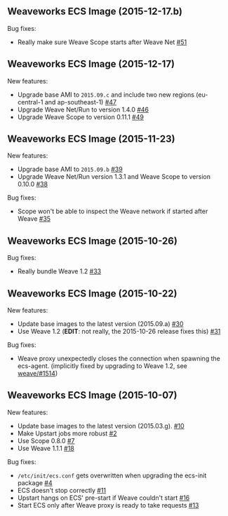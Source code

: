 ## Weaveworks ECS Image (2015-12-17.b)

Bug fixes:
- Really make sure Weave Scope starts after Weave Net
  [#51](https://github.com/weaveworks/integrations/issues/51)


## Weaveworks ECS Image (2015-12-17)

New features:
- Upgrade base AMI to `2015.09.c` and include two new regions (eu-central-1 and ap-southeast-1)
  [#47](https://github.com/weaveworks/integrations/pull/47)
- Upgrade Weave Net/Run to version 1.4.0
  [#46](https://github.com/weaveworks/integrations/pull/46)
- Upgrade Weave Scope to version 0.11.1
  [#49](https://github.com/weaveworks/integrations/pull/49)


## Weaveworks ECS Image (2015-11-23)

New features:
- Upgrade base AMI to `2015.09.b`
  [#39](https://github.com/weaveworks/integrations/pull/39)
- Upgrade Weave Net/Run version 1.3.1 and Weave Scope to version 0.10.0
  [#38](https://github.com/weaveworks/integrations/pull/38)

Bug fixes:
- Scope won't be able to inspect the Weave network if started after Weave
  [#35](https://github.com/weaveworks/integrations/issues/35)


## Weaveworks ECS Image (2015-10-26)

Bug fixes:
- Really bundle Weave 1.2
  [#33](https://github.com/weaveworks/integrations/issues/33)

## Weaveworks ECS Image (2015-10-22)

New features:
- Update base images to the latest version (2015.09.a)
  [#30](https://github.com/weaveworks/integrations/pull/10)
- Use Weave 1.2 (**EDIT**: not really, the 2015-10-26 release fixes this)
  [#31](https://github.com/weaveworks/integrations/pull/31)

Bug fixes:
- Weave proxy unexpectedly closes the connection when spawning the ecs-agent.
  (implicitly fixed by upgrading to Weave 1.2, see
  [weave/#1514](https://github.com/weaveworks/weave/issues/1514))


## Weaveworks ECS Image (2015-10-07)

New features:
- Update base images to the latest version (2015.03.g).
  [#10](https://github.com/weaveworks/integrations/pull/10)
- Make Upstart jobs more robust
  [#2](https://github.com/weaveworks/integrations/issues/2)
- Use Scope 0.8.0
  [#7](https://github.com/weaveworks/integrations/pull/7)
- Use Weave 1.1.1
  [#18](https://github.com/weaveworks/integrations/pull/18)

Bug fixes:
- `/etc/init/ecs.conf` gets overwritten when upgrading the ecs-init package
  [#4](https://github.com/weaveworks/integrations/issues/4)
- ECS doesn't stop correctly
  [#11](https://github.com/weaveworks/integrations/issues/11)
- Upstart hangs on ECS' pre-start if Weave couldn't start
  [#16](https://github.com/weaveworks/integrations/issues/16)
- Start ECS only after Weave proxy is ready to take requests
  [#13](https://github.com/weaveworks/integrations/issues/13)
